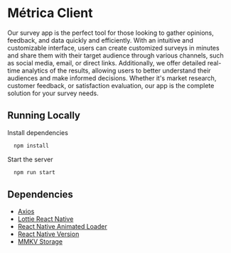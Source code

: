 
# Métrica Client

Our survey app is the perfect tool for those looking to gather opinions, feedback, and data quickly and efficiently. With an intuitive and customizable interface, users can create customized surveys in minutes and share them with their target audience through various channels, such as social media, email, or direct links. Additionally, we offer detailed real-time analytics of the results, allowing users to better understand their audiences and make informed decisions. Whether it's market research, customer feedback, or satisfaction evaluation, our app is the complete solution for your survey needs.

## Running Locally

Install dependencies

```bash
  npm install
```

Start the server

```bash
  npm run start
```


## Dependencies

 - [Axios](https://www.npmjs.com/package/axios)
 - [Lottie React Native](https://www.npmjs.com/package/lottie-react-native)
 - [React Native Animated Loader](https://www.npmjs.com/package/react-native-animated-loader)
 - [React Native Version](https://www.npmjs.com/package/react-native-version)
 - [MMKV Storage]([https://www.npmjs.com/package/react-native-version](https://www.npmjs.com/package/react-native-mmkv-storage))
